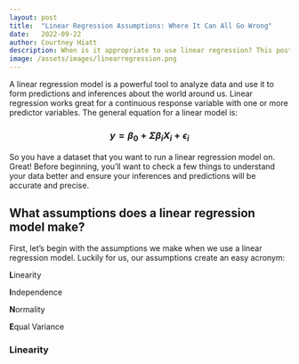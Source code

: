 ```yaml
---
layout: post
title:  "Linear Regression Assumptions: Where It Can All Go Wrong"
date:   2022-09-22
author: Courtney Hiatt
description: When is it appropriate to use linear regression? This post will guide you through the assumptions your data needs to pass in order to be confident in your linear regression analysis.
image: /assets/images/linearregression.png
---
```


A linear regression model is a powerful tool to analyze data and use it to form predictions and inferences about the world around us. Linear regression works great for a continuous response variable with one or more predictor variables. The general equation for a linear model is: 

### <p align="center">$y = \beta_0+\Sigma\beta_iX_i+\epsilon_i$</p>

So you have a dataset that you want to run a linear regression model on. Great! Before beginning, you’ll want to check a few things to understand your data better and ensure your inferences and predictions will be accurate and precise.

## What assumptions does a linear regression model make?

First, let’s begin with the assumptions we make when we use a linear regression model. Luckily for us, our assumptions create an easy acronym:

**L**inearity

**I**ndependence

**N**ormality

**E**qual Variance

### Linearity


